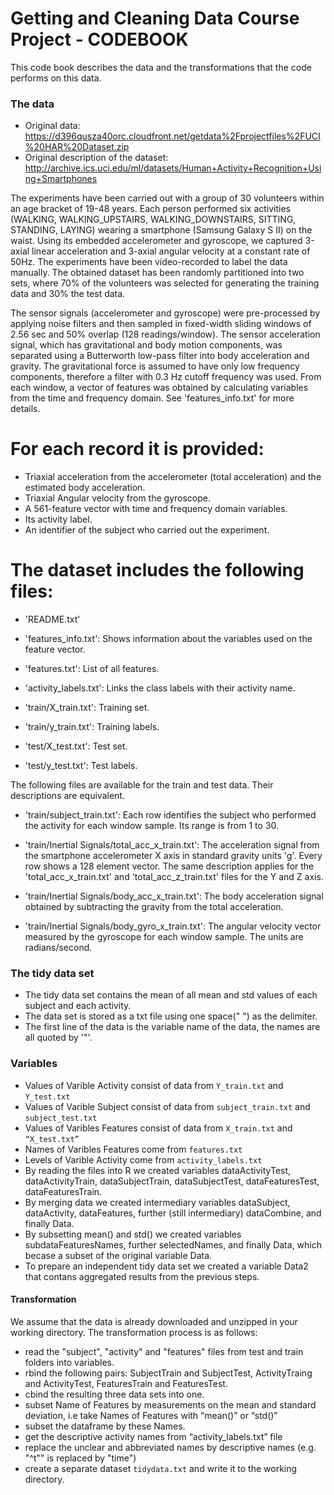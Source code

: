 # Getting and Cleaning Data Course Project - CODEBOOK

This code book describes the data and the transformations that the code performs on this data.

### The data 

* Original data: https://d396qusza40orc.cloudfront.net/getdata%2Fprojectfiles%2FUCI%20HAR%20Dataset.zip
* Original description of the dataset: http://archive.ics.uci.edu/ml/datasets/Human+Activity+Recognition+Using+Smartphones

The experiments have been carried out with a group of 30 volunteers within an age bracket of 19-48 years. Each person performed six activities (WALKING, WALKING_UPSTAIRS, WALKING_DOWNSTAIRS, SITTING, STANDING, LAYING) wearing a smartphone (Samsung Galaxy S II) on the waist. Using its embedded accelerometer and gyroscope, we captured 3-axial linear acceleration and 3-axial angular velocity at a constant rate of 50Hz. The experiments have been video-recorded to label the data manually. The obtained dataset has been randomly partitioned into two sets, where 70% of the volunteers was selected for generating the training data and 30% the test data. 

The sensor signals (accelerometer and gyroscope) were pre-processed by applying noise filters and then sampled in fixed-width sliding windows of 2.56 sec and 50% overlap (128 readings/window). The sensor acceleration signal, which has gravitational and body motion components, was separated using a Butterworth low-pass filter into body acceleration and gravity. The gravitational force is assumed to have only low frequency components, therefore a filter with 0.3 Hz cutoff frequency was used. From each window, a vector of features was obtained by calculating variables from the time and frequency domain. See 'features_info.txt' for more details. 

For each record it is provided:
======================================

- Triaxial acceleration from the accelerometer (total acceleration) and the estimated body acceleration.
- Triaxial Angular velocity from the gyroscope. 
- A 561-feature vector with time and frequency domain variables. 
- Its activity label. 
- An identifier of the subject who carried out the experiment.

The dataset includes the following files:
=========================================

- 'README.txt'

- 'features_info.txt': Shows information about the variables used on the feature vector.

- 'features.txt': List of all features.

- 'activity_labels.txt': Links the class labels with their activity name.

- 'train/X_train.txt': Training set.

- 'train/y_train.txt': Training labels.

- 'test/X_test.txt': Test set.

- 'test/y_test.txt': Test labels.

The following files are available for the train and test data. Their descriptions are equivalent. 

- 'train/subject_train.txt': Each row identifies the subject who performed the activity for each window sample. Its range is from 1 to 30. 

- 'train/Inertial Signals/total_acc_x_train.txt': The acceleration signal from the smartphone accelerometer X axis in standard gravity units 'g'. Every row shows a 128 element vector. The same description applies for the 'total_acc_x_train.txt' and 'total_acc_z_train.txt' files for the Y and Z axis. 

- 'train/Inertial Signals/body_acc_x_train.txt': The body acceleration signal obtained by subtracting the gravity from the total acceleration. 

- 'train/Inertial Signals/body_gyro_x_train.txt': The angular velocity vector measured by the gyroscope for each window sample. The units are radians/second. 

### The tidy data set
* The tidy data set contains the mean of all mean and std values of each subject and each activity.
* The data set is stored as a txt file using one space(" ") as the delimiter.
* The first line of the data is the variable name of the data, the names are all quoted by '"'.

### Variables
* Values of Varible Activity consist of data from ```Y_train.txt``` and ```Y_test.txt```
* Values of Varible Subject consist of data from ```subject_train.txt``` and ```subject_test.txt```
* Values of Varibles Features consist of data from ```X_train.txt``` and ```“X_test.txt”```
* Names of Varibles Features come from ```features.txt```
* Levels of Varible Activity come from ```activity_labels.txt```
* By reading the files into R we created variables dataActivityTest, dataActivityTrain, dataSubjectTrain, dataSubjectTest, dataFeaturesTest, dataFeaturesTrain.
* By merging data we created intermediary variables dataSubject, dataActivity, dataFeatures, further (still intermediary) dataCombine, and finally Data.
* By subsetting mean() and std() we created variables subdataFeaturesNames, further selectedNames, and finally Data, which becase a subset of the original variable Data.
* To prepare an independent tidy data set we created a variable Data2 that contans aggregated results from the previous steps. 

#### Transformation 

We assume that the data is already downloaded and unzipped in your working directory. The transformation process is as follows:

* read the "subject", "activity" and "features" files from test and train folders into variables.
* rbind the following pairs: SubjectTrain and SubjectTest, ActivityTraing and ActivityTest, FeaturesTrain and FeaturesTest.
* cbind the resulting three data sets into one.
* subset Name of Features by measurements on the mean and standard deviation, i.e take Names of Features with “mean()” or “std()”
* subset the dataframe by these Names.
* get the descriptive activity names from “activity_labels.txt” file
* replace the unclear and abbreviated names by descriptive names (e.g. "^t"" is replaced by "time")
* create a separate dataset ```tidydata.txt``` and write it to the working directory.
